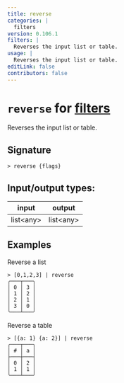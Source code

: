 ```yaml
---
title: reverse
categories: |
  filters
version: 0.106.1
filters: |
  Reverses the input list or table.
usage: |
  Reverses the input list or table.
editLink: false
contributors: false
---
```

<!-- This file is automatically generated. Please edit the command in https://github.com/nushell/nushell instead. -->

# `reverse` for [filters](/commands/categories/filters.md)

<div class='command-title'>Reverses the input list or table.</div>

## Signature

```> reverse {flags} ```


## Input/output types:

| input     | output    |
| --------- | --------- |
| list&lt;any&gt; | list&lt;any&gt; |
## Examples

Reverse a list
```nu
> [0,1,2,3] | reverse
╭───┬───╮
│ 0 │ 3 │
│ 1 │ 2 │
│ 2 │ 1 │
│ 3 │ 0 │
╰───┴───╯

```

Reverse a table
```nu
> [{a: 1} {a: 2}] | reverse
╭───┬───╮
│ # │ a │
├───┼───┤
│ 0 │ 2 │
│ 1 │ 1 │
╰───┴───╯

```
